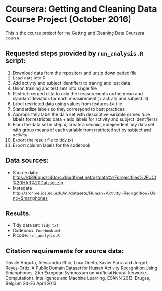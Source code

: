# Coursera: Getting and Cleaning Data Course Project (October 2016)

This is the course project for the Getting and Cleaning Data Coursera course.

## Requested steps provided by `run_analysis.R` script:

1. Download data from the repository and unzip downloaded file
2. Load data into R
3. Add activity and subject identifiers to traning and test data
3. Union training and test sets into single file
4. Restrict merged data to only the measurements on the mean and standard deviation for each measurement (+ activity and subject id).
5. Label restricted data using values from features.txt file
6. Standardize labels so they correspond to best practices
7. Appropriately label the data set with descriptive variable names (use labels for restricted data + add labels for activity and subject identifiers)
8. From the data set in step 4, create a second, independent tidy data set with group means of each variable from restricted set by subject and activity
9. Export the result file to tidy.txt
10. Export column labels for the codebook

## Data sources:

* Source data: https://d396qusza40orc.cloudfront.net/getdata%2Fprojectfiles%2FUCI%20HAR%20Dataset.zip
* Metadata: http://archive.ics.uci.edu/ml/datasets/Human+Activity+Recognition+Using+Smartphones

## Results: 
* Tidy data set: `tidy.txt`
* Codebook: `Codebook.md`
* R code: `run_analysis.R`

## Citation requirements for source data:
Davide Anguita, Alessandro Ghio, Luca Oneto, Xavier Parra and Jorge L. Reyes-Ortiz. A Public Domain Dataset for Human Activity Recognition Using Smartphones. 21th European Symposium on Artificial Neural Networks, Computational Intelligence and Machine Learning, ESANN 2013. Bruges, Belgium 24-26 April 2013. 

